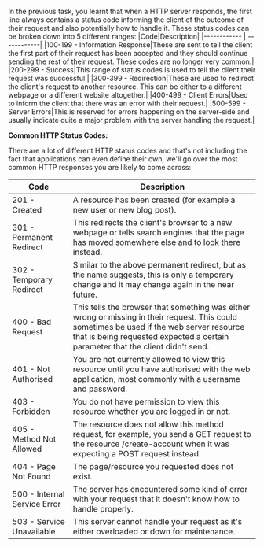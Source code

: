 In the previous task, you learnt that when a HTTP server responds, the first line always contains a status code informing the client of the outcome of their request and also potentially how to handle it. These status codes can be broken down into 5 different ranges:
|Code|Description|
|------------ | ------------|
|100-199 - Information Response|These are sent to tell the client the first part of their request has been accepted and they should continue sending the rest of their request. These codes are no longer very common.|
|200-299 - Success|This range of status codes is used to tell the client their request was successful.|
|300-399 - Redirection|These are used to redirect the client's request to another resource. This can be either to a different webpage or a different website altogether.|
|400-499 - Client Errors|Used to inform the client that there was an error with their request.|
|500-599 - Server Errors|This is reserved for errors happening on the server-side and usually indicate quite a major problem with the server handling the request.|

**Common HTTP Status Codes:**  

There are a lot of different HTTP status codes and that's not including the fact that applications can even define their own, we'll go over the most common HTTP responses you are likely to come across:

|Code|Description|
|------------ | ------------|
|201 - Created |A resource has been created (for example a new user or new blog post).|
|301 - Permanent Redirect| This redirects the client's browser to a new webpage or tells search engines that the page has moved somewhere else and to look there instead.|
|302 - Temporary Redirect| Similar to the above permanent redirect, but as the name suggests, this is only a temporary change and it may change again in the near future.|
|400 - Bad Request| This tells the browser that something was either wrong or missing in their request. This could sometimes be used if the web server resource that is being requested expected a certain parameter that the client didn't send.|
|401 - Not Authorised| You are not currently allowed to view this resource until you have authorised with the web application, most commonly with a username and password.
|403 - Forbidden| You do not have permission to view this resource whether you are logged in or not.
|405 - Method Not Allowed| The resource does not allow this method request, for example, you send a GET request to the resource /create-account when it was expecting a POST request instead.
|404 - Page Not Found|The page/resource you requested does not exist.|
|500 - Internal Service Error| The server has encountered some kind of error with your request that it doesn't know how to handle properly.|
|503 - Service Unavailable| This server cannot handle your request as it's either overloaded or down for maintenance.|
